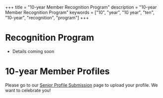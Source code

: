 +++
title = "10-year Member Recognition Program"
description = "10-year Member Recognition Program"
keywords = ["10", "year", "10 year", "ten", "10-year", "recognition", "program"]
+++

# Recognition Program

* Details coming soon


# 10-year Member Profiles

Please go to our [Senior Profile Submission](/2022/seniors/submit) page to upload your profile. We want to celebrate you!
